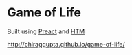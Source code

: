 # Game of Life

Built using [Preact](https://preactjs.com) and [HTM](https://github.com/developit/htm)

http://chiraggupta.github.io/game-of-life/
